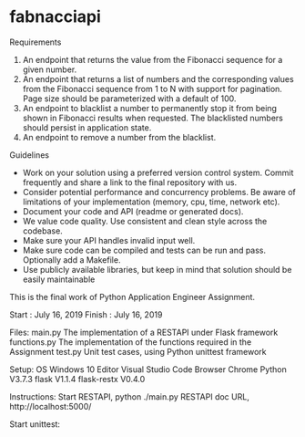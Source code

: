 # fabnacciapi

Requirements
1. An endpoint that returns the value from the Fibonacci sequence for a given number.
2. An endpoint that returns a list of numbers and the corresponding values from the Fibonacci sequence from 1 to N with support for pagination. Page size
should be parameterized with a default of 100.
3. An endpoint to blacklist a number to permanently stop it from being shown in Fibonacci results when requested. The blacklisted numbers should persist in
application state.
4. An endpoint to remove a number from the blacklist.

Guidelines
+ Work on your solution using a preferred version control system. Commit frequently and share a link to the final repository with us.
+ Consider potential performance and concurrency problems. Be aware of limitations of your implementation (memory, cpu, time, network etc).
+ Document your code and API (readme or generated docs).
+ We value code quality. Use consistent and clean style across the codebase.
+ Make sure your API handles invalid input well.
+ Make sure code can be compiled and tests can be run and pass. Optionally add a Makefile.
+ Use publicly available libraries, but keep in mind that solution should be easily maintainable

This is the final work of Python Application Engineer Assignment.

Start  : July 16, 2019
Finish : July 16, 2019

Files:
main.py       The implementation of a RESTAPI under Flask framework
functions.py  The implementation of the functions required in the Assignment
test.py       Unit test cases, using Python unittest framework

Setup:
OS      Windows 10
Editor  Visual Studio Code
Browser Chrome
Python  V3.7.3
flask   V1.1.4
flask-restx  V0.4.0

Instructions:
    Start RESTAPI, python ./main.py
    RESTAPI doc URL, http://localhost:5000/
    
Start unittest:

                

